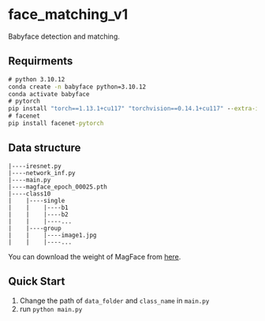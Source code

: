 # face_matching_v1

Babyface detection and matching.

## Requirments
```cmd
# python 3.10.12
conda create -n babyface python=3.10.12
conda activate babyface
# pytorch
pip install "torch==1.13.1+cu117" "torchvision==0.14.1+cu117" --extra-index-url https://download.pytorch.org/whl/cu117
# facenet
pip install facenet-pytorch
```

## Data structure
```
|----iresnet.py
|----network_inf.py
|----main.py
|----magface_epoch_00025.pth
|----class10
|    |----single
|    |    |----b1
|    |    |----b2
|    |    |----...
|    |----group
|    |    |----image1.jpg
|    |    |----...
```
You can download the weight of MagFace from [here](https://drive.google.com/file/d/1Bd87admxOZvbIOAyTkGEntsEz3fyMt7H/view).

## Quick Start
1. Change the path of ```data_folder``` and ```class_name``` in ```main.py```
2. run ```python main.py```
